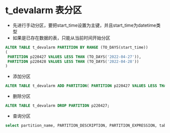 # t_devalarm 表分区

* 先进行手动分区，要把start_time设置为主键，并且start_time为datetime类型
* 如果是已存在数据的表，只能从当前时间开始分区

 ```sql
 ALTER TABLE t_devalarm PARTITION BY RANGE (TO_DAYS(start_time))
 (
  PARTITION p220427 VALUES LESS THAN (TO_DAYS('2022-04-27')),
  PARTITION p220428 VALUES LESS THAN (TO_DAYS('2022-04-28'))
 )
 ```

* 添加分区

 ```sql
ALTER TABLE t_devalarm ADD PARTITION( PARTITION p220427 VALUES LESS THAN (TO_DAYS('2022-04-27')));
 ```

* 删除分区

 ```sql
ALTER TABLE t_devalarm DROP PARTITION p220427;
 ```

* 查询分区

```sql
select partition_name, PARTITION_DESCRIPTION, PARTITION_EXPRESSION, table_rows from information_schema.partitions where table_name = 't_devalarm'
```
